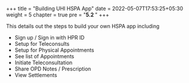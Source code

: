 +++
title = "Building UHI HSPA App"
date = 2022-05-07T17:53:25+05:30
weight = 5
chapter = true
pre = "<b>5.2 </b>"
+++

This details out the steps to build your own HSPA app including

- Sign up / Sign in with HPR ID
- Setup for Teleconsults
- Setup for Physical Appointments
- See list of Appointments
- Initiate Teleconsultation
- Share OPD Notes / Prescription
- View Settlements



